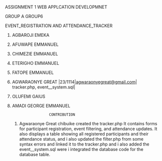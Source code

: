 ASSIGNMENT 1 WEB APPLCATION DEVELOPMNET

GROUP A GROUP6

EVENT_REGISTRATION AND ATTENDANCE_TRACKER

1. AGBAROJI EMEKA
2. AFUWAPE EMMANUEL
3. CHIMEZIE EMMANUEL
4. ETERIGHO EMMANUEL
5. FATOPE EMMANUEL
6. AGWARAONYE GREAT |23/1114|agwaraonyegreat@gmail.com| tracker.php, event__system.sql|
7. OLUFEMI GAIUS
8. AMADI GEORGE EMMANUEL

                        CONTRIBUTION
   1. Agwaraonye Great chibuike created the tracker.php It contains forms for participant registration, event filtering, and attendance updates.
   It also displays a table  showing all registered participants and their attendance status, and i also updated
   the filter.php from some syntax errors and linked it to the tracker.php
   and i also added the event__system.sql were i integrated the database code for the database table.
